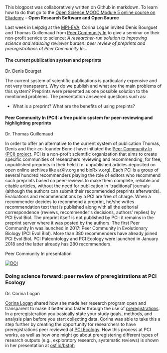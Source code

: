 This blogpost was collaboratively written on Github in markdown.
To learn how to do that go to the [Open Science MOOC Module 5 online course on Eliademy](https://eliademy.com/catalog/catalog/product/view/sku/02d7338a7e) – **Open Research Software and Open Source**


Last week in Leipzig at the [MPI-EVA](https://www.eva.mpg.de/index.html), Corina Logan invited Denis Bourguet and Thomas Guillemaud from [Peer Community In](https://peercommunityin.org/) to give a seminar on their non-profit service to science: 
*A researcher-run solution to improving science and reducing reviewer burden: peer review of preprints and preregistrations at Peer Community In…*


#### The current publication system and preprints
Dr. Denis Bourget

The current system of scientific publications is particularly expensive and not very transparent. Why do we publish and what are the main problems of this system? 
Preprints were presented as one possible solution to the mentioned problems. The presentation answered questions such as: 
- What is a preprint? What are the benefits of using prepints?


#### Peer Community In (PCI): a free public system for peer-reviewing and highlighting preprints
Dr. Thomas Guillemaud

In order to offer an alternative to the current system of publication Thomas, Denis and their co-founder Benoit have initiated the [Peer Community In (PCI) project](https://peercommunityin.org). 
PCI is a non-profit scientific organization that aims to create specific communities of researchers reviewing and recommending, for free, unpublished preprints in their field (i.e. unpublished articles deposited on open online archives like arXiv.org and bioRxiv.org). 
Each PCI is a group of several hundred recommenders playing the role of editors who recommend such preprints based on peer-reviews to make them complete, reliable and citable articles, without the need for publication in ‘traditional’ journals (although the authors can submit their recommended preprints afterwards). Evaluations and recommendations by a PCI are free of charge. When a recommender decides to recommend a preprint, he/she writes recommendation text that is published along with all the editorial correspondence (reviews, recommender's decisions, authors’ replies) by PCI Evol Biol. The preprint itself is not published by PCI: it remains in the preprint server where it was posted by the authors. The first Peer Community In was launched in 2017: Peer Community in Evolutionary Biology (PCI Evol Biol). More than 380 recommenders have already joined PCI Evol Biol. 
PCI Paleontology and PCI Ecology were launched in January 2018 and the latter already has 280 recommenders.

Peer Community In presentation 

[![DOI](https://zenodo.org/badge/DOI/10.5281/zenodo.3042751.svg)](https://doi.org/10.5281/zenodo.3042751)


### Doing science forward: peer review of preregistrations at PCI Ecology
Dr. Corina Logan

[Corina Logan](http://corinalogan.com/) shared how she made her research program open and transparent to make it better and faster through the use of [preregistrations](https://cos.io/prereg/?_ga=2.4968435.1523402731.1558346279-1923525435.1510230389).
In a preregisteration you basically state your study goals, methods, and analysis plan before you start collecting data. Corina was able to take this a step further by creating the opportunity for researchers to have preregistrations peer reviewed at [PCI Ecology](https://ecology.peercommunityin.org/). 
How this process at PCI works, as well as how one might go about preregistering different types of research outputs (e.g., exploratory research, systematic reviews) is shown in her presentation at [osf.io/bstph](https://osf.io/bstph/)


